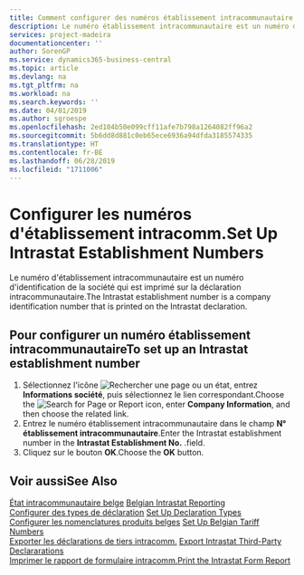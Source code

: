 ```yaml
---
title: Comment configurer des numéros établissement intracommunautaire
description: Le numéro établissement intracommunautaire est un numéro d'identification de société imprimé sur la déclaration intracommunautaire.
services: project-madeira
documentationcenter: ''
author: SorenGP
ms.service: dynamics365-business-central
ms.topic: article
ms.devlang: na
ms.tgt_pltfrm: na
ms.workload: na
ms.search.keywords: ''
ms.date: 04/01/2019
ms.author: sgroespe
ms.openlocfilehash: 2ed104b50e099cff11afe7b798a1264082ff96a2
ms.sourcegitcommit: 5b6dd8d881c0eb65ece6936a94dfda3185574335
ms.translationtype: HT
ms.contentlocale: fr-BE
ms.lasthandoff: 06/28/2019
ms.locfileid: "1711006"
---
```

# <a name="set-up-intrastat-establishment-numbers"></a><span data-ttu-id="ac30b-103">Configurer les numéros d'établissement intracomm.</span><span class="sxs-lookup"><span data-stu-id="ac30b-103">Set Up Intrastat Establishment Numbers</span></span>
<span data-ttu-id="ac30b-104">Le numéro d'établissement intracommunautaire est un numéro d'identification de la société qui est imprimé sur la déclaration intracommunautaire.</span><span class="sxs-lookup"><span data-stu-id="ac30b-104">The Intrastat establishment number is a company identification number that is printed on the Intrastat declaration.</span></span>  

## <a name="to-set-up-an-intrastat-establishment-number"></a><span data-ttu-id="ac30b-105">Pour configurer un numéro établissement intracommunautaire</span><span class="sxs-lookup"><span data-stu-id="ac30b-105">To set up an Intrastat establishment number</span></span>  

1.  <span data-ttu-id="ac30b-106">Sélectionnez l'icône ![Rechercher une page ou un état](../../media/ui-search/search_small.png "icône Rechercher une page ou un état"), entrez **Informations société**, puis sélectionnez le lien correspondant.</span><span class="sxs-lookup"><span data-stu-id="ac30b-106">Choose the ![Search for Page or Report](../../media/ui-search/search_small.png "Search for Page or Report icon") icon, enter **Company Information**, and then choose the related link.</span></span>  
2.  <span data-ttu-id="ac30b-107">Entrez le numéro établissement intracommunautaire dans le champ **N° établissement intracommunautaire**.</span><span class="sxs-lookup"><span data-stu-id="ac30b-107">Enter the Intrastat establishment number in the **Intrastat Establishment No.**</span></span> <span data-ttu-id="ac30b-108">.</span><span class="sxs-lookup"><span data-stu-id="ac30b-108">field.</span></span>  
3.  <span data-ttu-id="ac30b-109">Cliquez sur le bouton **OK**.</span><span class="sxs-lookup"><span data-stu-id="ac30b-109">Choose the **OK** button.</span></span>  
  
## <a name="see-also"></a><span data-ttu-id="ac30b-110">Voir aussi</span><span class="sxs-lookup"><span data-stu-id="ac30b-110">See Also</span></span>  
 <span data-ttu-id="ac30b-111">[État intracommunautaire belge](belgian-intrastat-reporting.md) </span><span class="sxs-lookup"><span data-stu-id="ac30b-111">[Belgian Intrastat Reporting](belgian-intrastat-reporting.md) </span></span>  
 <span data-ttu-id="ac30b-112">[Configurer des types de déclaration](how-to-set-up-declaration-types.md) </span><span class="sxs-lookup"><span data-stu-id="ac30b-112">[Set Up Declaration Types](how-to-set-up-declaration-types.md) </span></span>  
 <span data-ttu-id="ac30b-113">[Configurer les nomenclatures produits belges](how-to-set-up-belgian-tariff-numbers.md) </span><span class="sxs-lookup"><span data-stu-id="ac30b-113">[Set Up Belgian Tariff Numbers](how-to-set-up-belgian-tariff-numbers.md) </span></span>  
 <span data-ttu-id="ac30b-114">[Exporter les déclarations de tiers intracomm.](how-to-export-intrastat-third-party-declararations.md) </span><span class="sxs-lookup"><span data-stu-id="ac30b-114">[Export Intrastat Third-Party Declararations](how-to-export-intrastat-third-party-declararations.md) </span></span>  
 [<span data-ttu-id="ac30b-115">Imprimer le rapport de formulaire intracomm.</span><span class="sxs-lookup"><span data-stu-id="ac30b-115">Print the Intrastat Form Report</span></span>](how-to-print-the-intrastat-form-report.md)
